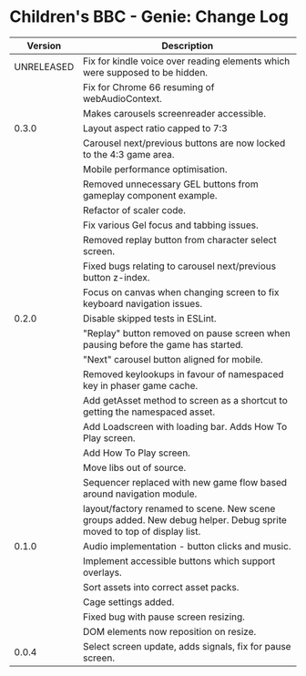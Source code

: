 # Children's BBC - Genie: Change Log

| Version | Description |
|---------|-------------|
| UNRELEASED | Fix for kindle voice over reading elements which were supposed to be hidden. |
| | Fix for Chrome 66 resuming of webAudioContext. |
| | Makes carousels screenreader accessible. |
| 0.3.0 | Layout aspect ratio capped to 7:3 |
| | Carousel next/previous buttons are now locked to the 4:3 game area. |
| | Mobile performance optimisation. |
| | Removed unnecessary GEL buttons from gameplay component example. |
| | Refactor of scaler code. |
| | Fix various Gel focus and tabbing issues.|
| | Removed replay button from character select screen. |
| | Fixed bugs relating to carousel next/previous button z-index. |
| | Focus on canvas when changing screen to fix keyboard navigation issues. |
| 0.2.0 | Disable skipped tests in ESLint. |
| | "Replay" button removed on pause screen when pausing before the game has started. |
| | "Next" carousel button aligned for mobile. |
| | Removed keylookups in favour of namespaced key in phaser game cache. |
| | Add getAsset method to screen as a shortcut to getting the namespaced asset.|
| | Add Loadscreen with loading bar. Adds How To Play screen. |
| | Add How To Play screen. |
| | Move libs out of source. |
| | Sequencer replaced with new game flow based around navigation module. |
| | layout/factory renamed to scene. New scene groups added. New debug helper. Debug sprite moved to top of display list. |
| 0.1.0 | Audio implementation - button clicks and music. |
| | Implement accessible buttons which support overlays. |
| | Sort assets into correct asset packs. |
| | Cage settings added. |
| | Fixed bug with pause screen resizing. |
| | DOM elements now reposition on resize.  |
| 0.0.4 | Select screen update, adds signals, fix for pause screen. |
